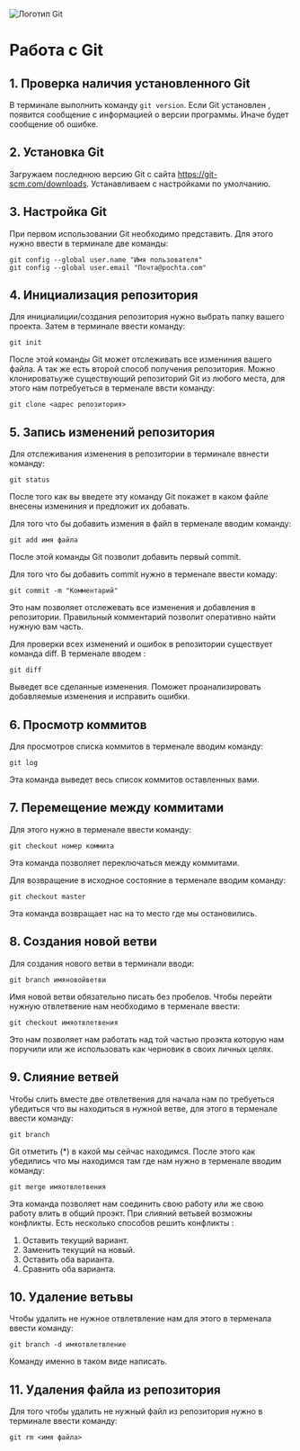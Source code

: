 ![Логотип Git](Git.png)
# Работа с Git

## 1. Проверка наличия установленного Git
В терминале выполнить команду `git version`.
Если Git установлен , появится сообщение с информацией о версии программы. Иначе будет сообщение об ошибке.

## 2. Установка Git
Загружаем последнюю версию Git с сайта
https://git-scm.com/downloads.
Устанавливаем с настройками по умолчанию.

## 3. Настройка Git
При первом использовании Git необходимо представить. Для этого нужно ввести в терминале две команды:
```
git config --global user.name "Имя пользователя"
git config --global user.email "Почта@pochta.com"
```
## 4. Инициализация репозитория
Для инициалиции/создания репозитория нужно выбрать папку вашего проекта. Затем в терминале ввести команду:
```
git init
```
После этой команды Git может отслеживать все измениния вашего файла.
А так же есть второй способ получения репозитория. Можно клонироватьуже существующий репозиторий Git из любого места, для этого нам потребуеться в терменале ввсти команду:
```
git clone <адрес репозитория>
```
## 5. Запись изменений репозитория
Для отслеживания изменения в репозитории в терминале ввнести команду:
```
git status
```
После того как вы введете эту команду Git покажет в каком файле внесены измениния и предложит их добавать.

Для того что бы добавить измения в файл в терменале вводим команду:
```
git add имя файла
```
После этой команды Git позволит добавить первый commit. 

Для того что бы добавить commit нужно в терменале ввести комаду:
```
git commit -m "Комментарий"
```
Это нам позволяет отслежевать все изменения и добавления в репозитории. Правильный комментарий позволит оперативно найти нужную вам часть.


Для проверки всех изменений и ошибок в репозитории существует команда diff. В терменале вводем :
```
git diff
```
Выведет все сделанные изменения. Поможет проанализировать добавляемые изменения и исправить ошибки.
## 6. Просмотр коммитов
Для просмотров списка коммитов в терменале вводим команду:
```
git log
```
Эта команда выведет весь список коммитов оставленных вами.
## 7. Перемещение между коммитами
Для этого нужно в терменале ввести команду:
```
git checkout номер коммита
```
Эта команда позволяет переключаться между коммитами.

Для возвращение в исходное состояние в терменале вводим команду:
```
git checkout master
```
Эта команда возвращает нас на то место где мы остановились.

## 8. Создания новой ветви 

Для создания нового ветви в терминали вводи:
```
git branch имяновойветви
```
Имя новой ветви обязательно писать без пробелов. Чтобы перейти нужную отвлетвение нам необходимо в терменале ввести:
```
git checkout имяотвлетвения
```
Это нам позволяет нам работать над той частью проэкта которую нам поручили или же использовать как черновик в своих личных целях.
## 9. Слияние ветвей

Чтобы слить вместе две отвлетвения для начала нам по требуеться убедиться что вы находиться в нужной ветве, для этого в терменале ввести команду:
```
git branch
```
Git отметить (*) в какой мы сейчас находимся. После этого как убедились что мы находимся там где нам нужно в терменале вводим команду:
```
git merge имяотвлетвения
```
Эта команда позволяет нам соединить свою работу или же свою работу влить в общий проэкт.
При слияний ветьвей возможны конфликты. Есть несколько способов решить конфликты :
1. Оставить текущий вариант.
2. Заменить текущий на новый.
3. Оставить оба варианта.
4. Сравнить оба варианта.

## 10. Удаление ветьвы

Чтобы удалить не нужное отвлетвление нам для этого в терменала ввести команду:
```
git branch -d имяотвлетвление
```
Команду именно в таком виде написать.

## 11. Удаления файла из репозитория

Для того чтобы удалить не нужный файл из репозитория нужно в терминале ввести команду:
```
git rm <имя файла>
```
